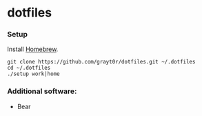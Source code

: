 # dotfiles

### Setup

Install [Homebrew](https://brew.sh/).

```
git clone https://github.com/grayt0r/dotfiles.git ~/.dotfiles
cd ~/.dotfiles
./setup work|home
```

### Additional software:

* Bear